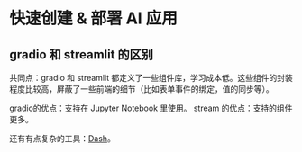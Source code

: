# 快速创建 & 部署 AI  应用

## gradio 和 streamlit 的区别
共同点：gradio 和 streamlit 都定义了一些组件库，学习成本低。这些组件的封装程度比较高，屏蔽了一些前端的细节（比如表单事件的绑定，值的同步等）。

gradio的优点：支持在 Jupyter Notebook 里使用。
stream 的优点：支持的组件更多。

还有有点复杂的工具：[Dash](https://dash.gallery/Portal/)。

